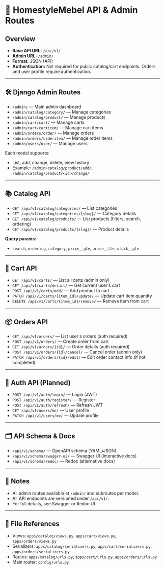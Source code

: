 # 🛒 HomestyleMebel API & Admin Routes

## Overview

- **Base API URL:** `/api/v1/`
- **Admin URL:** `/admin/`
- **Format:** JSON (API)
- **Authentication:** Not required for public catalog/cart endpoints. Orders and user profile require authentication.

---

## 🛠 Django Admin Routes

- `/admin/` — Main admin dashboard
- `/admin/catalog/category/` — Manage categories
- `/admin/catalog/product/` — Manage products
- `/admin/cart/cart/` — Manage carts
- `/admin/cart/cartitem/` — Manage cart items
- `/admin/orders/order/` — Manage orders
- `/admin/orders/orderitem/` — Manage order items
- `/admin/users/user/` — Manage users

Each model supports:

- List, add, change, delete, view history
- Example: `/admin/catalog/product/add/`, `/admin/catalog/product/<id>/change/`

---

## 📚 Catalog API

- `GET /api/v1/catalog/categories/` — List categories
- `GET /api/v1/catalog/categories/{slug}/` — Category details
- `GET /api/v1/catalog/products/` — List products (filters, search, ordering)
- `GET /api/v1/catalog/products/{slug}/` — Product details

**Query params:**

- `search`, `ordering`, `category`, `price__gte`, `price__lte`, `stock__gte`

---

## 🛒 Cart API

- `GET /api/v1/carts/` — List all carts (admin only)
- `GET /api/v1/carts/detail/` — Get current user's cart
- `POST /api/v1/carts/add/` — Add product to cart
- `PATCH /api/v1/carts/{item_id}/update/` — Update cart item quantity
- `DELETE /api/v1/carts/{item_id}/remove/` — Remove item from cart

---

## 📦 Orders API

- `GET /api/v1/orders/` — List user's orders (auth required)
- `POST /api/v1/orders/` — Create order from cart
- `GET /api/v1/orders/{id}/` — Order details (auth required)
- `POST /api/v1/orders/{id}/cancel/` — Cancel order (admin only)
- `PATCH /api/v1/orders/{id}/edit/` — Edit order contact info (if not completed)

---

## 🔐 Auth API (Planned)

- `POST /api/v1/auth/login/` — Login (JWT)
- `POST /api/v1/auth/register/` — Register
- `POST /api/v1/auth/refresh/` — Refresh JWT
- `GET /api/v1/users/me/` — User profile
- `PATCH /api/v1/users/me/` — Update profile

---

## 🗂 API Schema & Docs

- `/api/v1/schema/` — OpenAPI schema (YAML/JSON)
- `/api/v1/schema/swagger-ui/` — Swagger UI (interactive docs)
- `/api/v1/schema/redoc/` — Redoc (alternative docs)

---

## 📝 Notes

- All admin routes available at `/admin/` and subroutes per model.
- All API endpoints are versioned under `/api/v1/`.
- For full details, see Swagger or Redoc UI.

---

## 📁 File References

- Views: `apps/catalog/views.py`, `apps/cart/views.py`, `apps/orders/views.py`
- Serializers: `apps/catalog/serializers.py`, `apps/cart/serializers.py`, `apps/orders/serializers.py`
- Routes: `apps/catalog/urls.py`, `apps/cart/urls.py`, `apps/orders/urls.py`
- Main router: `config/urls.py`
